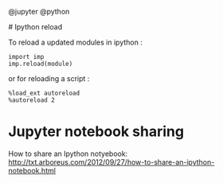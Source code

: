 @jupyter
@python

# Ipython reload

To reload a updated modules in ipython :

    import imp
    imp.reload(module)

or for reloading a script :

    %load_ext autoreload
    %autoreload 2

# Jupyter notebook sharing

How to share an Ipython notyebook: http://txt.arboreus.com/2012/09/27/how-to-share-an-ipython-notebook.html 
